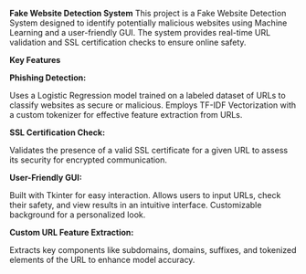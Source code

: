 **Fake Website Detection System**
This project is a Fake Website Detection System designed to identify potentially malicious websites using Machine Learning and a user-friendly GUI. The system provides real-time URL validation and SSL certification checks to ensure online safety.

**Key Features**

**Phishing Detection:**

Uses a Logistic Regression model trained on a labeled dataset of URLs to classify websites as secure or malicious.
Employs TF-IDF Vectorization with a custom tokenizer for effective feature extraction from URLs.

**SSL Certification Check:**

Validates the presence of a valid SSL certificate for a given URL to assess its security for encrypted communication.

**User-Friendly GUI:**

Built with Tkinter for easy interaction.
Allows users to input URLs, check their safety, and view results in an intuitive interface.
Customizable background for a personalized look.

**Custom URL Feature Extraction:**

Extracts key components like subdomains, domains, suffixes, and tokenized elements of the URL to enhance model accuracy.
